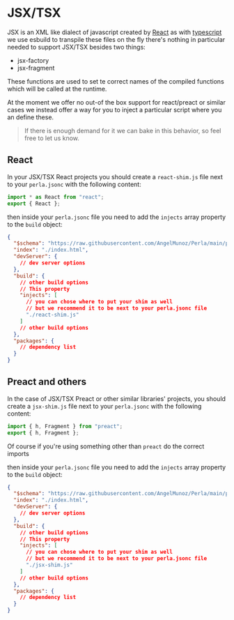 [typescript]: /#/docs/features/transpilation
[perla samples]: https://github.com/AngelMunoz/perla-samples
[react]: https://reactjs.org/

# JSX/TSX

JSX is an XML like dialect of javascript created by [React] as with [typescript] we use esbuild to transpile these files on the fly there's nothing in particular needed to support JSX/TSX besides two things:

- jsx-factory
- jsx-fragment

These functions are used to set te correct names of the compiled functions which will be called at the runtime.

At the moment we offer no out-of the box support for react/preact or similar cases we instead offer a way for you to inject a particular script where you an define these.

> If there is enough demand for it we can bake in this behavior, so feel free to let us know.

## React

In your JSX/TSX React projects you should create a `react-shim.js` file next to your `perla.jsonc` with the following content:

```javascript
import * as React from "react";
export { React };
```

then inside your `perla.jsonc` file you need to add the `injects` array property to the `build` object:

```json
{
  "$schema": "https://raw.githubusercontent.com/AngelMunoz/Perla/main/perla.schema.json",
  "index": "./index.html",
  "devServer": {
    // dev server options
  },
  "build": {
    // other build options
    // This property
    "injects": [
      // you can chose where to put your shim as well
      // but we recommend it to be next to your perla.jsonc file
      "./react-shim.js"
    ]
    // other build options
  },
  "packages": {
    // dependency list
  }
}
```

## Preact and others

In the case of JSX/TSX Preact or other similar libraries' projects, you should create a `jsx-shim.js` file next to your `perla.jsonc` with the following content:

```javascript
import { h, Fragment } from "preact";
export { h, Fragment };
```

Of course if you're using something other than `preact` do the correct imports

then inside your `perla.jsonc` file you need to add the `injects` array property to the `build` object:

```json
{
  "$schema": "https://raw.githubusercontent.com/AngelMunoz/Perla/main/perla.schema.json",
  "index": "./index.html",
  "devServer": {
    // dev server options
  },
  "build": {
    // other build options
    // This property
    "injects": [
      // you can chose where to put your shim as well
      // but we recommend it to be next to your perla.jsonc file
      "./jsx-shim.js"
    ]
    // other build options
  },
  "packages": {
    // dependency list
  }
}
```
